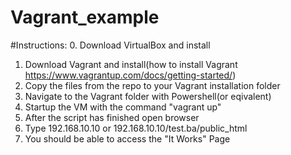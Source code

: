 
# Vagrant_example
#Instructions:
0. Download VirtualBox and install
1. Download Vagrant and install(how to install Vagrant https://www.vagrantup.com/docs/getting-started/)
2. Copy the files from the repo to your Vagrant installation folder
3. Navigate to the Vagrant folder with Powershell(or eqivalent)
5. Startup the VM with the command "vagrant up"
6. After the script has finished open browser
7. Type 192.168.10.10 or 192.168.10.10/test.ba/public_html
8. You should be able to access the "It Works" Page
